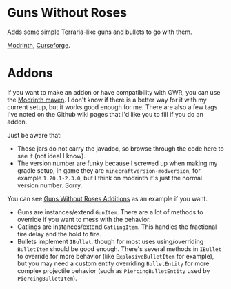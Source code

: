 # Guns Without Roses

Adds some simple Terraria-like guns and bullets to go with them.

[Modrinth](https://modrinth.com/mod/guns-without-roses), [Curseforge](https://www.curseforge.com/minecraft/mc-mods/guns-without-roses).

# Addons

If you want to make an addon or have compatibility with GWR, you can use the [Modrinth maven](https://support.modrinth.com/en/articles/8801191-modrinth-maven). I don't know if there is a better way for it with my current setup, but it works good enough for me. There are also a few tags I've noted on the Github wiki pages that I'd like you to fill if you do an addon.

Just be aware that:

* Those jars do not carry the javadoc, so browse through the code here to see it (not ideal I know).
* The version number are funky because I screwed up when making my gradle setup, in game they are `minecraftversion-modversion`, for example `1.20.1-2.3.0`, but I think on modrinth it's just the normal version number. Sorry.

You can see [Guns Without Roses Additions](https://github.com/Lykrast/GunsWithoutRosesAdditions) as an example if you want.

* Guns are instances/extend `GunItem`. There are a lot of methods to override if you want to mess with the behavior.
* Gatlings are instances/extend `GatlingItem`. This handles the fractional fire delay and the hold to fire.
* Bullets implement `IBullet`, though for most uses using/overriding `BulletItem` should be good enough. There's several methods in `IBullet` to override for more behavior (like `ExplosiveBulletItem` for example), but you may need a custom entity overriding `BulletEntity` for more complex projectile behavior (such as `PiercingBulletEntity` used by `PiercingBulletItem`).